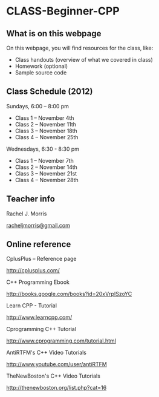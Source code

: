 # CLASS-Beginner-CPP

## What is on this webpage
On this webpage, you will find resources for the class, like:
*  Class handouts (overview of what we covered in class)
*  Homework (optional)
*  Sample source code

## Class Schedule (2012)
Sundays,  6:00 – 8:00 pm 
*  Class 1 – November 4th
*  Class 2 – November 11th
*  Class 3 – November 18th
*  Class 4 – November 25th

Wednesdays, 6:30 - 8:30 pm
*  Class 1 – November 7th
*  Class 2 – November 14th
*  Class 3 – November 21st
*  Class 4 – November 28th

## Teacher info
Rachel J. Morris

racheljmorris@gmail.com

## Online reference
CplusPlus – Reference page

http://cplusplus.com/


C++ Programming Ebook

http://books.google.com/books?id=20xVrpISzoYC


Learn CPP - Tutorial

http://www.learncpp.com/


Cprogramming C++ Tutorial

http://www.cprogramming.com/tutorial.html


AntiRTFM's C++ Video Tutorials

http://www.youtube.com/user/antiRTFM


TheNewBoston's C++ Video Tutorials

http://thenewboston.org/list.php?cat=16
